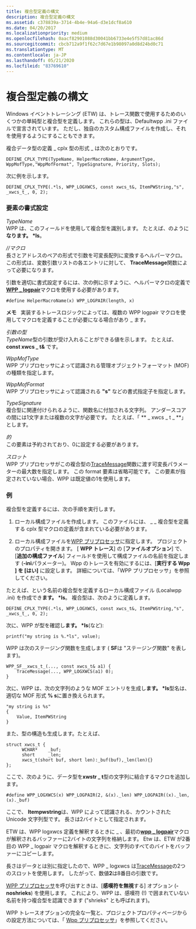 ```yaml
---
title: 複合型定義の構文
description: 複合型定義の構文
ms.assetid: c378839a-3714-4b4e-94a6-d3e1dcf8a610
ms.date: 04/20/2017
ms.localizationpriority: medium
ms.openlocfilehash: 0aacf82901088d30041bb6733e4e5f57d81ac86d
ms.sourcegitcommit: cbcb712a9f1f62c7d67e1b98097a0d8d24bd0c71
ms.translationtype: MT
ms.contentlocale: ja-JP
ms.lasthandoff: 05/21/2020
ms.locfileid: "83769610"
---
```

# <a name="what-is-the-syntax-of-the-complex-types-definition"></a>複合型定義の構文


Windows イベントトレーシング (ETW) は、トレース関数で使用するためのいくつかの単純型と複合型を定義します。 これらの型は、Defaultwpp .ini ファイルで宣言されています。 ただし、独自のカスタム構成ファイルを作成し、それを使用するようにすることもできます。

複合データ型の定義 \_ cplx 型の形式 \_ は次のとおりです。

```
DEFINE_CPLX_TYPE(TypeName, HelperMacroName, ArgumentType, WppMofType,"WppMofFormat", TypeSignature, Priority, Slots);
```

次に例を示します。

```
DEFINE_CPLX_TYPE(.*ls, WPP_LOGXWCS, const xwcs_t&, ItemPWString,"s", _xwcs_t_, 0, 2);
```

### <a name="span-idformat_elementsspanspan-idformat_elementsspanformat-elements"></a><span id="format_elements"></span><span id="FORMAT_ELEMENTS"></span>要素の書式設定

<span id="TypeName"></span><span id="typename"></span><span id="TYPENAME"></span>*TypeName*  
WPP は、このフィールドを使用して複合型を識別します。 たとえば、のように**なります。 \*ls**。

<span id="HelperMacroName"></span><span id="helpermacroname"></span><span id="HELPERMACRONAME"></span>*//マクロ*  
長さとアドレスのペアの形式で引数を可変長配列に変換するヘルパーマクロ。 この形式は、変数引数リストの各エントリに対して、 **TraceMessage**関数によって必要になります。

引数を適切に書式設定するには、次の例に示すように、ヘルパーマクロの定義で[**WPP \_ logpair**](https://docs.microsoft.com/previous-versions/windows/hardware/previsioning-framework/ff556197(v=vs.85))マクロを使用する必要があります。

```
#define HelperMacroName(x) WPP_LOGPAIR(length, x)
```

**メモ**   実装するトレースロジックによっては、複数の WPP logpair マクロを使用してマクロを定義することが必要になる場合があり \_ ます。

 

<span id="Argument_Type"></span><span id="argument_type"></span><span id="ARGUMENT_TYPE"></span>*引数の型*  
*TypeName*型の引数が受け入れることができる値を示します。 たとえば、 **const xwcs \_ t&** です。

<span id="WppMofType"></span><span id="wppmoftype"></span><span id="WPPMOFTYPE"></span>*WppMofType*  
WPP プリプロセッサによって認識される管理オブジェクトフォーマット (MOF) の種類を指定します。

<span id="WppMofFormat"></span><span id="wppmofformat"></span><span id="WPPMOFFORMAT"></span>*WppMofFormat*  
WPP プリプロセッサによって認識される **"s"** などの書式指定子を指定します。

<span id="TypeSignature"></span><span id="typesignature"></span><span id="TYPESIGNATURE"></span>*TypeSignature*  
複合型に関連付けられるように、関数名に付加される文字列。 アンダースコアの間には1文字または複数の文字が必要です。 たとえば、「 ** \_ xwcs \_ t \_ **」とします。

<span id="Priority"></span><span id="priority"></span><span id="PRIORITY"></span>*的*  
この要素は予約されており、0に設定する必要があります。

<span id="Slots"></span><span id="slots"></span><span id="SLOTS"></span>*スロット*  
WPP プリプロセッサがこの複合型の[TraceMessage](https://docs.microsoft.com/windows/win32/api/evntrace/nf-evntrace-tracemessage)関数に渡す可変長パラメーターの最大数を指定します。 この format 要素は省略可能です。 この要素が指定されていない場合、WPP は既定値の1を使用します。

### <a name="span-idexamplespanspan-idexamplespanexample"></a><span id="example"></span><span id="EXAMPLE"></span>例

複合型を定義するには、次の手順を実行します。

1.  ローカル構成ファイルを作成します。 このファイルには、 \_ \_ 複合型を定義する cplx 型マクロの定義が含まれている必要があります。

2.  ローカル構成ファイルを[WPP プリプロセッサ](wpp-preprocessor.md)に指定します。 プロジェクトのプロパティを開きます。 [ **WPP トレース**] の [**ファイルオプション**] で、[**追加の構成ファイル**] フィールドを使用して構成ファイルの名前を指定します (**-ini**パラメーター)。 Wpp のトレースを有効にするには、[**実行する Wpp** **] を [はい]** に設定します。 詳細については、「WPP プリプロセッサ」を参照してください。

たとえば、という名前の複合型を定義するローカル構成ファイル (Localwpp .ini) を作成でき**ます。 \*ls**。 複合型は、次のように定義します。

```
DEFINE_CPLX_TYPE(.*ls, WPP_LOGXWCS, const xwcs_t&, ItemPWString,"s", _xwcs_t_, 0, 2);
```

次に、WPP が型を確認し**ます。 \*ls**(など):

```
printf("my string is %.*ls", value);
```

WPP は次のステージング関数を生成します ( **SF**は "ステージング関数" を表します)。

```
WPP_SF__xwcs_t_(..., const xwcs_t& a1) {
    TraceMessage(..., WPP_LOGXWCS(a1) 0);
}
```

次に、WPP は、次の文字列のような MOF エントリを生成し**ます。 \*ls**型名は、適切な MOF 形式 **% s**に置き換えられます。

```
"my string is %s"
{
    Value, ItemPWString
}
```

また、型の構造も生成します。たとえば、

```
struct xwcs_t {
      WCHAR*    _buf;
      short     _len;
      xwcs_t(short buf, short len):_buf(buf),_len(len){}
};
```

ここで、次のように、データ型を**xwstr \_ t**型の文字列に結合するマクロを追加します。

```
#define WPP_LOGXWCS(x) WPP_LOGPAIR(2, &(x)._len) WPP_LOGPAIR((x)._len, (x)._buf)
```

ここで、 **Itempwstring**は、WPP によって認識される、カウントされた Unicode 文字列型です。 長さは2バイトとして指定されます。

ETW は、WPP logxwcs 定義を解釈するときに \_ 、最初の[**wpp \_ logpair**](https://docs.microsoft.com/previous-versions/windows/hardware/previsioning-framework/ff556197(v=vs.85))マクロが解釈されるバッファーに2バイトの文字列を格納します。 Etw は、ETW が2番目の WPP \_ logpair マクロを解釈するときに、文字列のすべてのバイトをバッファーにコピーします。

長さはデータとは別に指定したので、WPP \_ logxwcs は[TraceMessage](https://docs.microsoft.com/windows/win32/api/evntrace/nf-evntrace-tracemessage)の2つのスロットを使用します。 したがって、数値**2**は8番目の引数です。

[WPP プリプロセッサ](wpp-preprocessor.md)を呼び出すときは、[**感嘆符を無視**する] オプション (**-noshrieks**) を使用します。 これにより、WPP は、感嘆符 (!) で囲まれていない名前を持つ複合型を認識できます ("shrieks" とも呼ばれます)。

WPP トレースオプションの完全な一覧と、プロジェクトプロパティページからの設定方法については、「 [Wpp プリプロセッサ](wpp-preprocessor.md)」を参照してください。

 

 





